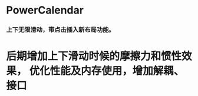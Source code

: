 # PowerCalendar

<h3>
    上下无限滑动，带点击插入新布局功能。
</h3>

<h1>
  后期增加上下滑动时候的摩擦力和惯性效果，
  优化性能及内存使用，增加解耦、接口
</h1>
